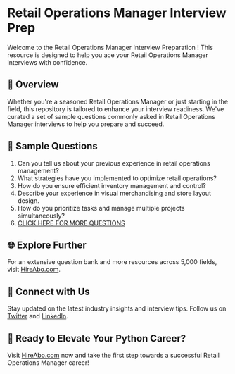 # Retail Operations Manager Interview Prep

Welcome to the Retail Operations Manager Interview Preparation ! This resource is designed to help you ace your Retail Operations Manager interviews with confidence.

## 🚀 Overview

Whether you're a seasoned Retail Operations Manager or just starting in the field, this repository is tailored to enhance your interview readiness. We've curated a set of sample questions commonly asked in Retail Operations Manager interviews to help you prepare and succeed.

## 📝 Sample Questions

1. Can you tell us about your previous experience in retail operations management?
2. What strategies have you implemented to optimize retail operations?
3. How do you ensure efficient inventory management and control?
4. Describe your experience in visual merchandising and store layout design.
5. How do you prioritize tasks and manage multiple projects simultaneously?
6. [CLICK HERE FOR MORE QUESTIONS](https://hireabo.com/job/22_0_5/Retail%20Operations%20Manager)

## 🌐 Explore Further

For an extensive question bank and more resources across 5,000 fields, visit [HireAbo.com](https://www.hireabo.com).

## 📱 Connect with Us

Stay updated on the latest industry insights and interview tips. Follow us on [Twitter](https://twitter.com/hireabo) and [LinkedIn](https://www.linkedin.com/in/hire-abo-3609972a8/).

## 🚀 Ready to Elevate Your Python Career?

Visit [HireAbo.com](https://www.hireabo.com) now and take the first step towards a successful Retail Operations Manager career!